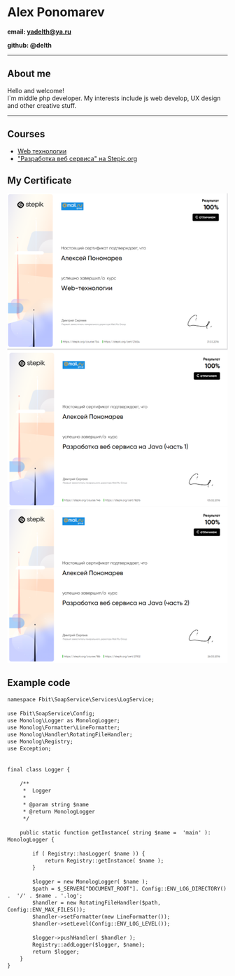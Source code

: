 # Alex Ponomarev

**email: yadelth@ya.ru**

**github: @delth**
_________________________
## About me

Hello and welcome!  
I`m middle php developer. My interests include js web develop, UX design and other creative stuff.

-------------------------
## Сourses

 - [Web технологии](https://github.com/delTh/web_tech) 
 - ["Разработка веб сервиса" на Stepic.org](https://github.com/delTh/stepic_java) 

## My Certificate

![Web технологии](https://github.com/delTh/rsschool-cv/raw/gh-pages/images/2022-12-10_21-18-49.png) 
![Разработка веб сервиса на Java (часть 1)](https://github.com/delTh/rsschool-cv/raw/gh-pages/images/2022-12-10_21-20-05.png) 
![Разработка веб сервиса на Java (часть 2)](https://github.com/delTh/rsschool-cv/raw/gh-pages/images/2022-12-10_21-20-53.png) 

## Example code 

```
namespace Fbit\SoapService\Services\LogService;

use Fbit\SoapService\Config;
use Monolog\Logger as MonologLogger;
use Monolog\Formatter\LineFormatter;
use Monolog\Handler\RotatingFileHandler;
use Monolog\Registry;
use Exception;


final class Logger {
    
    /**
     *  Logger
     *
     * @param string $name
     * @return MonologLogger
     */
    
    public static function getInstance( string $name =  'main' ): MonologLogger {
        
        if ( Registry::hasLogger( $name )) {
            return Registry::getInstance( $name );
        }
        
        $logger = new MonologLogger( $name );
        $path = $_SERVER["DOCUMENT_ROOT"]. Config::ENV_LOG_DIRECTORY() .  '/' . $name . '.log';
        $handler = new RotatingFileHandler($path, Config::ENV_MAX_FILES());
        $handler->setFormatter(new LineFormatter());
        $handler->setLevel(Config::ENV_LOG_LEVEL());
    
        $logger->pushHandler( $handler );
        Registry::addLogger($logger, $name);
        return $logger;
    }    
}
```





